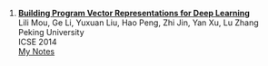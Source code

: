 1. **[Building Program Vector Representations for Deep Learning](https://www.dropbox.com/s/hr98eduivh7d8kk/mou_building_program_vector.pdf)**  
Lili Mou, Ge Li, Yuxuan Liu, Hao Peng, Zhi Jin, Yan Xu, Lu Zhang  
Peking University  
ICSE 2014  
[My Notes](mou_building_program_vector.md)  
